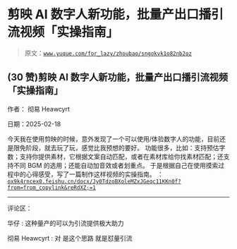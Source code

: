 # 剪映 AI 数字人新功能，批量产出口播引流视频「实操指南」

> 原文：[`www.yuque.com/for_lazy/zhoubao/sngokvk1o82nb2oz`](https://www.yuque.com/for_lazy/zhoubao/sngokvk1o82nb2oz)

## (30 赞)剪映 AI 数字人新功能，批量产出口播引流视频「实操指南」

作者： 彻易 Heawcyrt

日期：2025-02-18

今天我在使用剪映的时候，意外发现了一个可以使用/体验数字人的功能，目前还是限免阶段，就去玩了玩，感觉比我预想的要好。
功能很多，比如：支持预估字数；支持你提供素材，它根据文案自动匹配，或者在素材库给你找素材匹配；还支持不同 BGM 的选用；还能自动加音效或者划重点。
于是根据自己在使用摸索过程中的心得感受，写了一篇制作这样视频的实操指南。
：[`ox9k4rncex0.feishu.cn/docx/Jy0TdzoBXoleMZxJGeqc11KKn0f?from=from_copylink&reRdXZ;=1`](https://ox9k4rncex0.feishu.cn/docx/Jy0TdzoBXoleMZxJGeqc11KKn0f?from=from_copylink&reRdXZ;=1)

* * *

评论区：

华仔 : 这种量产的可以为引流提供极大助力

彻易 Heawcyrt : 对 是这个思路 就是怼量引流